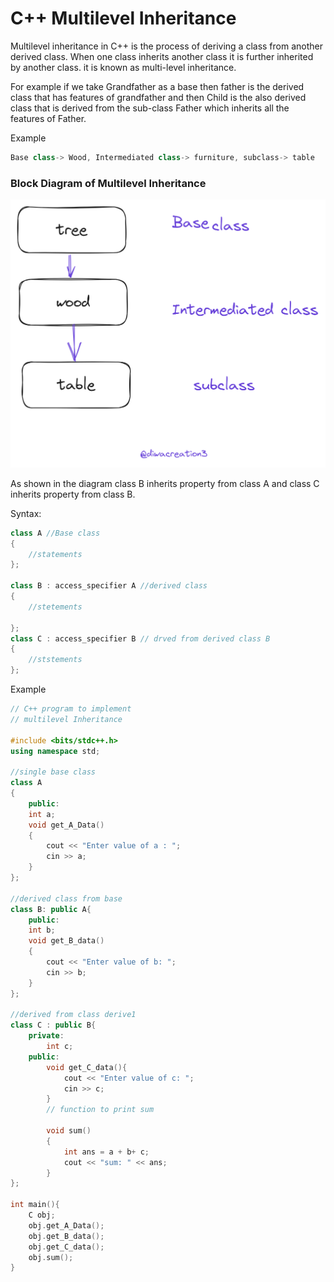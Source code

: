 # C++ Multilevel Inheritance

Multilevel inheritance in C++ is the process of deriving a class from another derived class. When one class inherits another class it is further inherited by another class. it is known as multi-level inheritance.

For example if we take Grandfather as a base then father is the derived class that has features of grandfather and then Child is the also derived class that is derived from the sub-class Father which inherits all the features of Father.

Example
```c++
Base class-> Wood, Intermediated class-> furniture, subclass-> table 
```

### Block Diagram of Multilevel Inheritance 

![""multilevel-inheritance"](/images/multilevel.png)

As shown in the diagram class B inherits property from class A and class C inherits property from class B.

Syntax:
```c++
class A //Base class
{
    //statements 
};

class B : access_specifier A //derived class
{
    //stetements 

};
class C : access_specifier B // drved from derived class B
{
    //ststements
};
```

Example 

```c++
// C++ program to implement 
// multilevel Inheritance 

#include <bits/stdc++.h>
using namespace std;

//single base class
class A
{
    public:
    int a;
    void get_A_Data()
    {
        cout << "Enter value of a : ";
        cin >> a;
    }
};

//derived class from base 
class B: public A{
    public:
    int b;
    void get_B_data()
    {
        cout << "Enter value of b: ";
        cin >> b;
    }
};

//derived from class derive1
class C : public B{
    private:
        int c;
    public:
        void get_C_data(){
            cout << "Enter value of c: ";
            cin >> c;
        }
        // function to print sum

        void sum()
        {
            int ans = a + b+ c;
            cout << "sum: " << ans;
        }    
};

int main(){
    C obj;
    obj.get_A_Data();
    obj.get_B_data();
    obj.get_C_data();
    obj.sum();
}
```